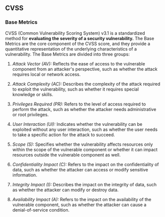 ## CVSS 

### Base Metrics
CVSS (Common Vulnerability Scoring System) v3.1 is a standardized method for **evaluating the severity of a security vulnerability.** The Base Metrics are the core component of the CVSS score, and they provide a quantitative representation of the underlying characteristics of a vulnerability. The Base Metrics are divided into three groups:

1.  _Attack Vector (AV):_ Reflects the ease of access to the vulnerable component from an attacker's perspective, such as whether the attack requires local or network access.
    
2.  _Attack Complexity (AC):_ Describes the complexity of the attack required to exploit the vulnerability, such as whether it requires special knowledge or skills.
    
3. _Privileges Required (PR):_ Refers to the level of access required to perform the attack, such as whether the attacker needs administrative or root privileges.
    
4.  _User Interaction (UI):_ Indicates whether the vulnerability can be exploited without any user interaction, such as whether the user needs to take a specific action for the attack to succeed.
    
5.  _Scope (S):_ Specifies whether the vulnerability affects resources only within the scope of the vulnerable component or whether it can impact resources outside the vulnerable component as well.
    
6.  _Confidentiality Impact (C):_ Refers to the impact on the confidentiality of data, such as whether the attacker can access or modify sensitive information.
    
7.  _Integrity Impact (I):_ Describes the impact on the integrity of data, such as whether the attacker can modify or destroy data.
    
8.  _Availability Impact (A):_ Refers to the impact on the availability of the vulnerable component, such as whether the attacker can cause a denial-of-service condition.
